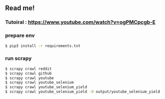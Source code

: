## Read me!

### Tutoiral : https://www.youtube.com/watch?v=ogPMCpcgb-E

### prepare env

```bash
$ pip3 install -r requirements.txt
```

### run scrapy

```bash
$ scrapy crawl reddit
$ scrapy crawl github
$ scrapy crawl youtube
$ scrapy crawl youtube_selenium
$ scrapy crawl youtube_selenium_yield
$ scrapy crawl youtube_selenium_yield -O output/youtube_selenium_yield.json
```
